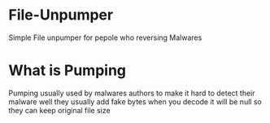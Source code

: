 # File-Unpumper
Simple File unpumper for pepole who reversing Malwares 





# What is Pumping 

Pumping usually used by malwares authors to  make it hard to detect their malware well they usually add fake bytes when you decode it will be null so they can keep original file size
